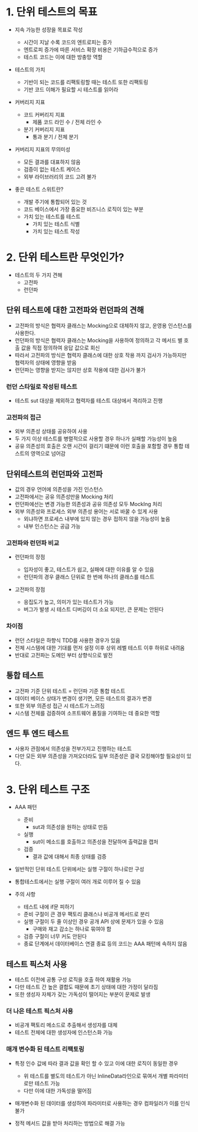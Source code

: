 
# 1. 단위 테스트의 목표

- 지속 가능한 성장을 목표로 작성
    - 시간이 지날 수록 코드의 엔트로피는 증가
    - 엔트로피 증가에 따른 서비스 확장 비용은 기하급수적으로 증가
    - 테스트 코드는 이에 대한 방충망 역할

- 테스트의 가치
    - 기반이 되는 코드를 리팩토링할 때는 테스트 또한 리팩토링 
    - 기반 코드 이해가 필요할 시 테스트를 읽어라

- 커버리지 지표
    - 코드 커버리지 지표
        - 제품 코드 라인 수 / 전체 라인 수
    - 분기 커버리지 지표
        - 통과 분기 / 전체 분기

- 커버리지 지표의 무의미성
    - 모든 결과를 대표하지 않음
    - 검증이 없는 테스트 케이스
    - 외부 라이브러리의 코드 고려 불가

- 좋은 테스트 스위트란?
    - 개발 주기에 통합되어 있는 것
    - 코드 베이스에서 가장 중요한 비즈니스 로직이 있는 부분
    - 가치 있는 테스트를 테스트
        - 가치 있는 테스트 식별
        - 가치 있는 테스트 작성


# 2. 단위 테스트란 무엇인가?

- 테스트의 두 가지 견해
    - 고전파
    - 런던파

## 단위 테스트에 대한 고전파와 런던파의 견해

- 고전파의 방식은 협력자 클래스는 Mocking으로 대체하지 않고, 운영용 인스턴스를 사용한다.
- 런던파의 방식은 협력자 클래스는 Mocking을 사용하여 정의하고 각 메서드 별 호출 값을 직접 정의하여 응답 값으로 회신
- 따라서 고전파의 방식은 협력자 클래스에 대한 상호 작용 까지 검사가 가능하지만 협력자의 상태에 영향을 받음
- 런던파는 영향을 받지는 않지만 상호 작용에 대한 검사가 불가

### 런던 스타일로 작성된 테스트

- 테스트 sut 대상을 제외하고 협력자를 테스트 대상에서 격리하고 진행

### 고전파의 접근

- 외부 의존성 상태를 공유하여 사용
- 두 가지 이상 테스트를 병렬적으로 사용할 경우 하나가 실패할 가능성이 높음
- 공유 의존성의 호출은 오랜 시간이 걸리기 떄문에 이런 호출을 포함할 경우 통합 테스트의 영역으로 넘어감


## 단위테스트의 런던파와 고전파

- 값의 경우 언어에 의존성을 가진 인스턴스
- 고전파에서는 공유 의존성만을 Mocking 처리
- 런던파에선는 변경 가능한 의존성과 공유 의존성 모두 MockIng 처리
- 외부 의존성와 프로세스 외부 의존성 용어는 서로 바꿀 수 있게 사용
    - 외냐하면 프로세스 내부에 있지 않는 경우 접하지 않을 가능성이 높음
    - 내부 인스턴스는 공급 가능

### 고전파와 런던파 비교

- 런던파의 장점
    - 입자성이 좋고, 테스트가 쉽고, 실패에 대한 이유를 알 수 있음
    - 런던파의 경우 클래스 단위로 한 번에 하나의 클래스를 테스트

- 고전파의 장점
    - 응집도가 높고, 의미가 있는 테스트가 가능
    - 버그가 발생 시 테스트 디버깅이 더 소요 되지만, 큰 문제는 안된다

### 차이점

- 런던 스타일은 하향식 TDD를 사용한 경우가 있음
- 전체 시스템에 대한 기대를 먼저 설정 이후 상위 레벨 테스트 이후 하위로 내려옴
- 반대로 고전파는 도메인 부터 상향식으로 발전

## 통합 테스트

- 고전파 기준 단위 테스트 = 런던파 기준 통합 테스트
- 데이터 베이스 상태가 변경이 생기면, 모든 테스트의 결과가 변경
- 또한 외부 의존성 접근 시 테스트가 느려짐
- 시스템 전체를 검증하여 소프트웨어 품질을 기여하는 데 중요한 역할

## 엔드 투 엔드 테스트

- 사용자 관점에서 의존성을 전부가지고 진행하는 테스트
- 다만 모든 외부 의존성을 가져오더라도 일부 의존성은 결국 모킹해야할 필요성이 있다.


# 3. 단위 테스트 구조

- AAA 패턴
    - 준비
        - sut과 의존성을 원하는 상태로 만듬
    - 실행
        - sut이 메소드를 호출하고 의존성을 전달하며 출력값을 캡처
    - 검증
        - 결과 값에 대해서 최종 상태를 검증

- 일반적인 단위 테스트 단위에서는 실행 구절이 하나로만 구성
- 통합테스트에서는 실행 구절이 여러 개로 이루어 질 수 있음

- 주의 사항
    - 테스트 내에 if문 피하기
    - 준비 구절이 큰 경우 팩토리 클래스나 비공개 메서드로 분리
    - 실행 구절이 두 줄 이상인 경우 공개 API 상에 문제가 있을 수 있음
        - 구매와 재고 감소는 하나로 묶여야 함
    - 검증 구절이 너무 커도 안된다
    - 종료 단계에서 데이터베이스 연결 종료 등의 코드는 AAA 패턴에 속하지 않음


## 테스트 픽스처 사용

- 테스트 이전에 공통 구성 로직을 호출 하여 재활용 가능
- 다만 테스트 간 높은 결합도 때문에 초기 상태에 대한 가정이 달라짐
- 또한 생성자 자체가 갖는 가독성이 떨어지는 부분이 문제로 발생


### 더 나은 테스트 픽스처 사용

- 비공개 팩토리 메소드로 추출해서 생성자를 대체
- 테스트 전체에 대한 생성자에 인스턴스화 가능

### 매개 변수화 된 테스트 리팩토링

- 특정 인수 값에 따라 결과 값을 확인 할 수 있고 이에 대한 로직이 동일한 경우
    - 위 테스트를 별도의 테스트가 아닌 InlineData라인으로 묶여서 개별 파라미터로만 테스트 가능
    - 다만 이에 대한 가독성을 떨어짐

- 매개변수화 된 데이터를 생성하여 파라미터로 사용하는 경우 컴파일러가 이를 인식 불가
- 정적 메서드 값을 받아 처리하는 방법으로 해결 가능